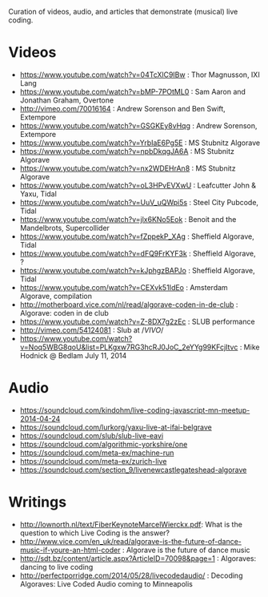 Curation of videos, audio, and articles that demonstrate (musical) live coding.

Videos
==================

- https://www.youtube.com/watch?v=04TcXlC9IBw : Thor Magnusson, IXI Lang
- https://www.youtube.com/watch?v=bMP-7POtML0 : Sam Aaron and Jonathan Graham, Overtone
- http://vimeo.com/70016164 : Andrew Sorenson and Ben Swift, Extempore
- https://www.youtube.com/watch?v=GSGKEy8vHqg : Andrew Sorenson, Extempore
- https://www.youtube.com/watch?v=YrbIaE6Pg5E : MS Stubnitz Algorave
- https://www.youtube.com/watch?v=npbDkqgJA6A : MS Stubnitz Algorave
- https://www.youtube.com/watch?v=nx2WDEHrAn8 : MS Stubnitz Algorave
- https://www.youtube.com/watch?v=oL3HPvEVXwU : Leafcutter John & Yaxu, Tidal
- https://www.youtube.com/watch?v=UuV_uQWpi5s : Steel City Pubcode, Tidal
- https://www.youtube.com/watch?v=jlx6KNo5Eok : Benoit and the Mandelbrots, Supercollider
- https://www.youtube.com/watch?v=fZppekP_XAg : Sheffield Algorave, Tidal
- https://www.youtube.com/watch?v=dFQ9FrKYF3k : Sheffield Algorave, ?
- https://www.youtube.com/watch?v=kJphgzBAPJo : Sheffield Algorave, Tidal
- https://www.youtube.com/watch?v=CEXvk51IdEo : Amsterdam Algorave, compilation
- http://motherboard.vice.com/nl/read/algorave-coden-in-de-club : Algorave: coden in de club
- https://www.youtube.com/watch?v=Z-8DX7g2zEc : SLUB performance
- http://vimeo.com/54124081 : Slub at /*VIVO*/
- https://www.youtube.com/watch?v=Noq5WBG8qoU&list=PLKgxw7RG3hcRJ0JoC_2eYYg99KFcjItvc : Mike Hodnick @ Bedlam July 11, 2014

Audio
=====

- https://soundcloud.com/kindohm/live-coding-javascript-mn-meetup-2014-04-24
- https://soundcloud.com/lurkorg/yaxu-live-at-ifai-belgrave
- https://soundcloud.com/slub/slub-live-eavi
- https://soundcloud.com/algorithmic-yorkshire/one
- https://soundcloud.com/meta-ex/machine-run
- https://soundcloud.com/meta-ex/zurich-live
- https://soundcloud.com/section_9/livenewcastlegateshead-algorave


Writings
====================

- http://lownorth.nl/text/FiberKeynoteMarcelWierckx.pdf: What is the question to which Live Coding is the answer?
- http://www.vice.com/en_uk/read/algorave-is-the-future-of-dance-music-if-youre-an-html-coder : Algorave is the future of dance music
- http://sdt.bz/content/article.aspx?ArticleID=70098&page=1 : Algoraves: dancing to live coding
- http://perfectporridge.com/2014/05/28/livecodedaudio/ : Decoding Algoraves: Live Coded Audio coming to Minneapolis


